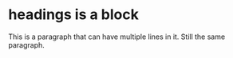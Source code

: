 # headings is a block

This is a paragraph that can have multiple lines in it.
Still the same paragraph.